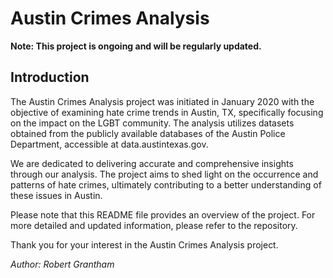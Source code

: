 
# Austin Crimes Analysis

**Note: This project is ongoing and will be regularly updated.**

## Introduction

The Austin Crimes Analysis project was initiated in January 2020 with the objective of examining hate crime trends in Austin, TX, specifically focusing on the impact on the LGBT community. The analysis utilizes datasets obtained from the publicly available databases of the Austin Police Department, accessible at data.austintexas.gov.

We are dedicated to delivering accurate and comprehensive insights through our analysis. The project aims to shed light on the occurrence and patterns of hate crimes, ultimately contributing to a better understanding of these issues in Austin.

Please note that this README file provides an overview of the project. For more detailed and updated information, please refer to the repository.

Thank you for your interest in the Austin Crimes Analysis project.

*Author: Robert Grantham*

